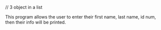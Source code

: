 // 3 object in a list

This program allows the user to enter their first name, last name, id num, then their info will be printed.
